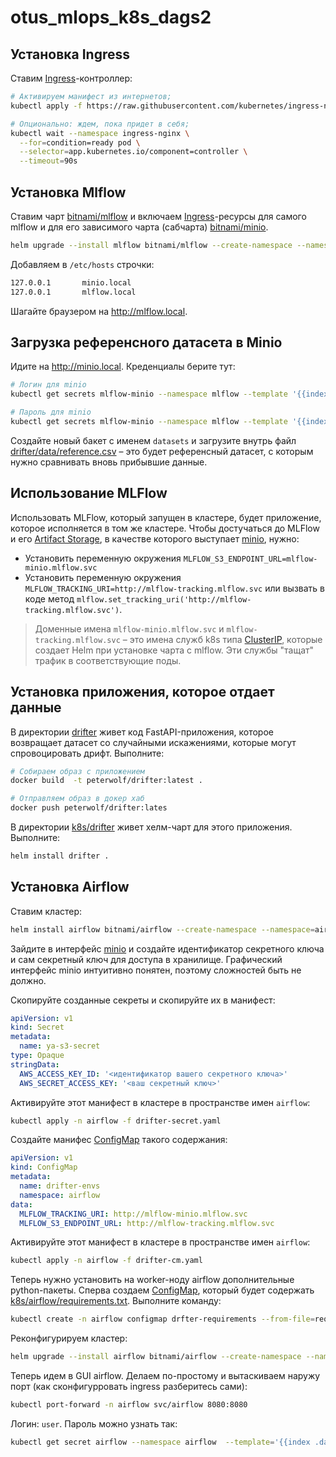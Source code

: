 # otus_mlops_k8s_dags2

## Установка Ingress

Ставим [Ingress](https://kubernetes.io/docs/concepts/services-networking/ingress/)-контроллер:

```bash
# Активируем манифест из интернетов;
kubectl apply -f https://raw.githubusercontent.com/kubernetes/ingress-nginx/main/deploy/static/provider/kind/deploy.yaml

# Опционально: ждем, пока придет в себя;
kubectl wait --namespace ingress-nginx \
  --for=condition=ready pod \
  --selector=app.kubernetes.io/component=controller \
  --timeout=90s
```

## Установка Mlflow

Ставим чарт [bitnami/mlflow](https://artifacthub.io/packages/helm/bitnami/mlflow) и включаем [Ingress](https://kubernetes.io/docs/concepts/services-networking/ingress/#the-ingress-resource)-ресурсы для самого mlflow и для его зависимого чарта (сабчарта) [bitnami/minio](https://artifacthub.io/packages/helm/bitnami/minio).

```bash
helm upgrade --install mlflow bitnami/mlflow --create-namespace --namespace=mlflow --set tracking.auth.enabled=false --set tracking.service.type=ClusterIP --set tracking.ingress.enabled=true --set minio.ingress.enabled=true
```

Добавляем в `/etc/hosts` строчки:

```bash
127.0.0.1       minio.local
127.0.0.1       mlflow.local
```

Шагайте браузером на http://mlflow.local. 

## Загрузка референсного датасета в Minio

Идите на http://minio.local. Креденциалы берите тут:

```bash
# Логин для minio
kubectl get secrets mlflow-minio --namespace mlflow --template '{{index .data "root-user"}}' | base64 -d

# Пароль для minio
kubectl get secrets mlflow-minio --namespace mlflow --template '{{index .data "root-password"}}' | base64 -d
```

Создайте новый бакет с именем `datasets` и загрузите внутрь файл [drifter/data/reference.csv](drifter/data/reference.csv) – это будет референсный датасет, с которым нужно сравнивать вновь прибывшие данные.

## Использование MLFlow

Использовать MLFlow, который запущен в кластере, будет приложение, которое исполняется в том же кластере. Чтобы достучаться до MLFlow и его [Artifact Storage](https://mlflow.org/docs/latest/tracking/artifacts-stores.html), в качестве которого выступает [minio](https://min.io/), нужно:

* Установить переменную окружения `MLFLOW_S3_ENDPOINT_URL=mlflow-minio.mlflow.svc`
* Установить переменную окружения `MLFLOW_TRACKING_URI=http://mlflow-tracking.mlflow.svc` или вызвать в коде метод `mlflow.set_tracking_uri('http://mlflow-tracking.mlflow.svc')`.

> Доменные имена `mlflow-minio.mlflow.svc` и `mlflow-tracking.mlflow.svc` – это имена служб k8s типа [ClusterIP](https://kubernetes.io/docs/concepts/services-networking/service/#type-clusterip), которые создает Helm при установке чарта с mlflow. Эти службы "тащат" трафик в соответствующие поды. 

## Установка приложения, которое отдает данные

В директории [drifter](drifter) живет код FastAPI-приложения, которое возвращает датасет со случайными искажениями, которые могут спровоцировать дрифт. Выполните:

```bash
# Собираем образ с приложением
docker build  -t peterwolf/drifter:latest .

# Отправляем образ в докер хаб
docker push peterwolf/drifter:lates
```

В директории [k8s/drifter](k8s/drifter) живет хелм-чарт для этого приложения. Выполните:

```bash
helm install drifter .
```

## Установка Airflow

Ставим кластер:

```bash
helm install airflow bitnami/airflow --create-namespace --namespace=airflow
```

Зайдите в интерфейс [minio](http://minio.local) и создайте идентификатор секретного ключа и сам секретный ключ для доступа в хранилище. Графический интерфейс minio интуитивно понятен, поэтому сложностей быть не должно. 

Скопируйте созданные секреты и скопируйте их в манифест:

```yaml
apiVersion: v1
kind: Secret
metadata:
  name: ya-s3-secret
type: Opaque
stringData:
  AWS_ACCESS_KEY_ID: '<идентификатор вашего секретного ключа>'
  AWS_SECRET_ACCESS_KEY: '<ваш секретный ключ>'
```

Активируйте этот манифест в кластере в пространстве имен `airflow`:

```bash
kubectl apply -n airflow -f drifter-secret.yaml
```

Создайте манифес [ConfigMap](https://kubernetes.io/docs/concepts/configuration/configmap/) такого содержания:

```yaml
apiVersion: v1
kind: ConfigMap
metadata:
  name: drifter-envs
  namespace: airflow
data:
  MLFLOW_TRACKING_URI: http://mlflow-minio.mlflow.svc
  MLFLOW_S3_ENDPOINT_URL: http://mlflow-tracking.mlflow.svc
```

Активируйте этот манифест в кластере в пространстве имен `airflow`:

```bash
kubectl apply -n airflow -f drifter-cm.yaml
```

Теперь нужно установить на worker-ноду airflow дополнительные python-пакеты. Сперва создаем [ConfigMap](https://kubernetes.io/docs/concepts/configuration/configmap/), 
который будет содержать [k8s/airflow/requirements.txt](k8s/airflow/requirements.txt). Выполните команду:   

```bash
kubectl create -n airflow configmap drfter-requirements --from-file=requirements.txt
```

Реконфигурируем кластер:

```bash
helm upgrade --install airflow bitnami/airflow --create-namespace --namespace=airflow -f values.yaml
```

Теперь идем в GUI airflow. Делаем по-простому и вытаскиваем наружу порт (как сконфигурровать ingress разберитесь сами):

```bash
kubectl port-forward -n airflow svc/airflow 8080:8080
```

Логин: `user`. Пароль можно узнать так:

```bash
kubectl get secret airflow --namespace airflow  --template='{{index .data "airflow-password"}}' | base64 -d
```

